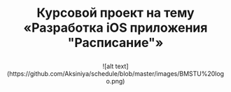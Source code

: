 # <p align="center">Курсовой проект на тему <br/>«Разработка iOS приложения "Расписание"»
<p align="center">![alt text](https://github.com/Aksiniya/schedule/blob/master/images/BMSTU%20logo.png) 
